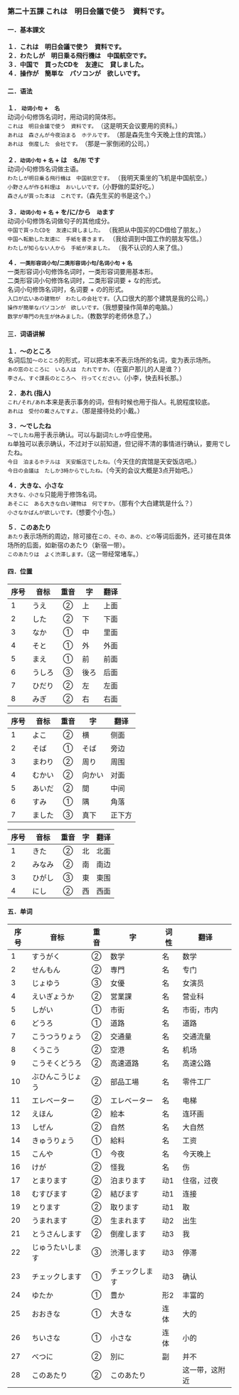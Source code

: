### 第二十五課 これは　明日会議で使う　資料です。

#### 一．基本課文
**１．これは　明日会議で使う　資料です。**<br/>
**２．わたしが　明日乗る飛行機は　中国航空です。**<br/>
**３．中国で　買ったCDを　友達に　貸しました。**<br/>
**４．操作が　簡単な　パソコンが　欲しいです。**<br/>

#### 二．语法
**１． `动词小句` +　`名`** <br/>
动词小句修饰名词时，用动词的简体形。<br/>
`これは　明日会議で使う　資料です。`　（这是明天会议要用的资料。）<br/>
`あれは　森さんが今夜泊まる　ホテルです。`　（那是森先生今天晚上住的宾馆。）<br/>
`あれは　倒産した　会社です。`　（那是一家倒闭的公司。）<br/>
<br/>
**２．`动词小句` + `名` + は　`名`/`形` です** <br/>
动词小句修饰名词做主语。<br/>
`わたしが明日乗る飛行機は　中国航空です。` （我明天乘坐的飞机是中国航空。）<br/>
`小野さんが作る料理は　おいしいです。`（小野做的菜好吃。）<br/>
`森さんが買った本は　これです。`（森先生买的书是这个。）<br/>
<br/>
**３．`动词小句` + `名` + を/に/から　`动`ます** <br/>
动词小句修饰名词做句子的其他成分。<br/>
`中国で買ったCDを　友達に貸しました。` （我把从中国买的CD借给了朋友。）<br/>
`中国へ転勤した友達に　手紙を書きます。` （我给调到中国工作的朋友写信。）<br/>
`わたしが知らない人から　手紙が来ました。` （我不认识的人来了信。）<br/>

**４．`一类形容词小句`/`二类形容词小句`/`名词小句` + `名`** <br/>
一类形容词小句修饰名词时，一类形容词要用基本形。<br/>
二类形容词小句修饰名词时，二类形容词要 + な的形式。<br/>
名词小句修饰名词时，名词要 + の的形式。<br/>
`入口が広いあの建物が　わたしの会社です。`（入口很大的那个建筑是我的公司。）<br/>
`操作が簡単なパソコンが　欲しいです。`（我想要操作简单的电脑。）<br/>
`数学が専門の先生が休みました。`（教数学的老师休息了。）<br/>

#### 三．词语讲解
**１．～のところ** <br/>
名词后加`～のところ`的形式，可以把本来不表示场所的名词，变为表示场所。<br/>
`あの窓のところに　いる人は　たれですか。`（在窗户那儿的人是谁？）<br/>
`李さん、すぐ課長のところへ　行ってください。`（小李，快去科长那。）<br/>

**２．あれ (指人)** <br/>
`これ/それ/あれ`本来是表示事务的词，但有时候也用于指人。礼貌程度较底。<br/>
`あれは　受付の戴さんですよ。`（那是接待处的小戴。）<br/>

**３．～でしたね** <br/>
`～でしたね`用于表示确认。可以与副词`たしか`呼应使用。<br/>
`ね`单独可以表示确认，不过对于以前知道，但记得不清的事情进行确认，要用でしたね。<br/>
`今日　泊まるホテルは　天安飯店でしたね。`（今天住的宾馆是天安饭店吧。）<br/>
`今日の会議は　たしか3時からでしたね。`（今天的会议大概是3点开始吧。）<br/>

**４．大きな、小さな** <br/>
`大きな、小さな`只能用于修饰名词。<br/>
`あそこに　ある大きな白い建物は　何ですか。`（那有个大白建筑是什么？）<br/>
`小さなかばんが欲しいです。`（想要个小包。）<br/>

**５．このあたり** <br/>
`あたり`表示场所的周边，除可接在`この、その、あの、どの`等词后面外，还可接在具体场所的后面，如新宿のあたり（新宿一带）。<br/>
`このあたりは　よく渋滞します。`（这一带经常堵车。）<br/>

#### 四．位置
序号|音标|重音|字|翻译
--|--|:--:|--|--|
1|うえ|②|上|上面
2|した|②|下|下面
3|なか|①|中|里面
4|そと|①|外|外面
5|まえ|①|前|前面
6|うしろ|③|後ろ|后面
7|ひだり|②|左|左面
8|みぎ|②|右|右面

序号|音标|重音|字|翻译
--|--|:--:|--|--|
1|よこ|②|横|侧面
2|そば|①|そば|旁边
3|まわり|②|周り|周围
4|むかい|②|向かい|对面
5|あいだ|②|間|中间
6|すみ|①|隅|角落
7|ました|③|真下|正下方

序号|音标|重音|字|翻译
--|--|:--:|--|--|
1|きた|②|北|北面
2|みなみ|②|南|南边
3|ひがし|③|東|東围
4|にし|②|西|西面

#### 五．单词
序号|音标|重音|字|词性|翻译
--|--|:--:|--|--|--|
1|すうがく|②|数学|名|数学
2|せんもん|②|専門|名|专门
3|じょゆう|③|女優|名|女演员
4|えいぎょうか|②|営業課|名|营业科
5|しがい|①|市街|名|市街，市内
6|どうろ|①|道路|名|道路
7|こうつうりょう|②|交通量|名|交通流量
8|くうこう|②|空港|名|机场
9|こうそくどうろ|②|高速道路|名|高速公路
10|ぶひんこうじょう|②|部品工場|名|零件工厂
11|エレベーター|②|エレベーター|名|电梯
12|えほん|②|絵本|名|连环画
13|しぜん|②|自然|名|大自然
14|きゅうりょう|①|給料|名|工资
15|こんや|①|今夜|名|今天晚上
16|けが|②|怪我|名|伤
17|とまります|②|泊まります|动1|住宿，过夜
18|むすびます|②|結びます|动1|连接
19|とります|②|取ります|动1|取
20|うまれます|②|生まれます|动2|出生
21|とうさんします|②|倒産します|动3|我
22|じゅうたいします|③|渋滞します|动3|停滞
23|チェックします|①|チェックします|动3|确认
24|ゆたか|①|豊か|形2|丰富的
25|おおきな|①|大きな|连体|大的
26|ちいさな|①|小さな|连体|小的
27|べつに|②|別に|副|并不
28|このあたり|②|このあたり||这一带，这附近
